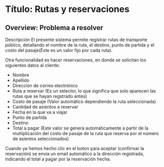 # Título: Rutas y reservaciones

## Overview: Problema a resolver
Descripción
El presente sistema permite registrar rutas de transporte público, detallando el nombre de la ruta, el destino, punto de partida y el costo del pasaje(Éste es un valor fijo por cada ruta).

Otra funcionalidad es hacer reservaciones, en donde se solicitan los siguientes datos al cliente: 
* Nombre
* Apellido
* Dirección de correo electrónico
* Ruta a reservar (Es un selector, lo que significa que solo aparecen las rutas que se hayan regstrado antes)
* Costo de pasaje (Valor automático dependiendo la ruta seleccionada)
* Cantidad de asientos a reservar
* Fecha en la que va a viajar
* Punto de partida
* Destino
* Total a pagar (Este valor se genera automáticamente  a partir de la multiplicación del costo de pasaje de la ruta que reserva por el número de asientos seleccionados)

 Cuando ya hemos hecho clic en el boton para aceptar (confirmar la reservación) se envía un email automático a la dirección registrada, indicando el total a pagar por la reservación hecha.
